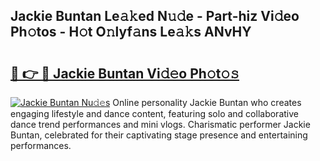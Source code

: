 ## Jackie Buntan Le𝚊𝚔ed N𝚞𝚍e - Part-hiz Vi𝚍eo Ph𝚘tos - H𝚘t O𝚗lyf𝚊ns Le𝚊𝚔s ANvHY

# <h2><a href="http://hf8fy2r.feru.top/?c=Jackie+Buntan">🔗 👉 🔴 Jackie Buntan Vi𝚍𝚎o Ph𝚘t𝚘𝚜</a></h2>

[![Jackie Buntan Nu𝚍𝚎s](https://i.imgur.com/0TWrTi3.gif)](http://hf8fy2r.feru.top/?c=Jackie+Buntan)
Online personality Jackie Buntan who creates engaging lifestyle and dance content, featuring solo and collaborative dance trend performances and mini vlogs. Charismatic performer Jackie Buntan, celebrated for their captivating stage presence and entertaining performances. 
